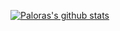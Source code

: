 [![Paloras's github stats](https://github-readme-stats.vercel.app/api?username=Paloras&show_icons=true&hide_border=true)](https://github.com/Paloras)
